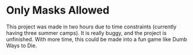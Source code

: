 # Only Masks Allowed
This project was made in two hours due to time constraints (currently having three summer camps). It is really buggy, and the project is unfinished. With more time, this could be made into a fun game like Dumb Ways to Die.
